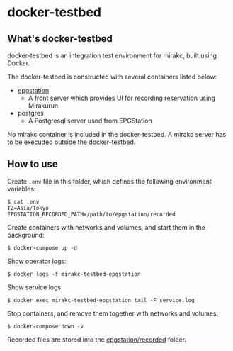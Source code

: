# docker-testbed

## What's docker-testbed

docker-testbed is an integration test environment for mirakc, built using
Docker.

The docker-testbed is constructed with several containers listed below:

* [epgstation]
  * A front server which provides UI for recording reservation using Mirakurun
* postgres
  * A Postgresql server used from EPGStation

No mirakc container is included in the docker-testbed.  A mirakc server has to
be execuded outside the docker-testbed.

## How to use

Create `.env` file in this folder, which defines the following environment
variables:

```console
$ cat .env
TZ=Asia/Tokyo
EPGSTATION_RECORDED_PATH=/path/to/epgstation/recorded
```

Create containers with networks and volumes, and start them in the background:

```console
$ docker-compose up -d
```

Show operator logs:

```console
$ docker logs -f mirakc-testbed-epgstation
```

Show service logs:

```console
$ docker exec mirakc-testbed-epgstation tail -F service.log
```

Stop containers, and remove them together with networks and volumes:

```console
$ docker-compose down -v
```

Recorded files are stored into the [epgstation/recorded](./epgstation/recorded)
folder.

[epgstation]: https://github.com/l3tnun/EPGStation
